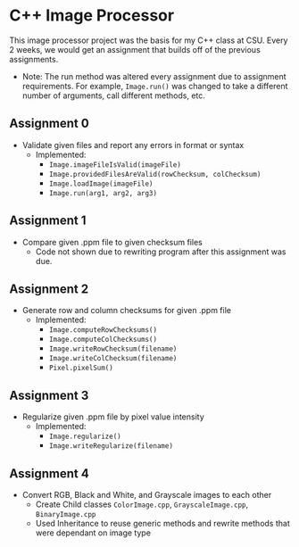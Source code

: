 # C++ Image Processor
This image processor project was the basis for my C++ class at CSU. Every 2 weeks, we would get an assignment that builds off of the previous assignments.

- Note: The run method was altered every assignment due to assignment requirements. For example, `Image.run()` was changed to take a different number of arguments, call different methods, etc.

## Assignment 0
- Validate given files and report any errors in format or syntax
    - Implemented:
        - `Image.imageFileIsValid(imageFile)`
        - `Image.providedFilesAreValid(rowChecksum, colChecksum)`
        - `Image.loadImage(imageFile)`
        - `Image.run(arg1, arg2, arg3)`

## Assignment 1
- Compare given .ppm file to given checksum files
    - Code not shown due to rewriting program after this assignment was due. 

## Assignment 2
- Generate row and column checksums for given .ppm file
    - Implemented:
        - `Image.computeRowChecksums()`
        - `Image.computeColChecksums()`
        - `Image.writeRowChecksum(filename)`
        - `Image.writeColChecksum(filename)`
        - `Pixel.pixelSum()`

## Assignment 3
- Regularize given .ppm file by pixel value intensity
    - Implemented:
        - `Image.regularize()`
        - `Image.writeRegularize(filename)`
     
## Assignment 4
- Convert RGB, Black and White, and Grayscale images to each other
    - Create Child classes `ColorImage.cpp`, `GrayscaleImage.cpp`, `BinaryImage.cpp`
    - Used Inheritance to reuse generic methods and rewrite methods that were dependant on image type
          
